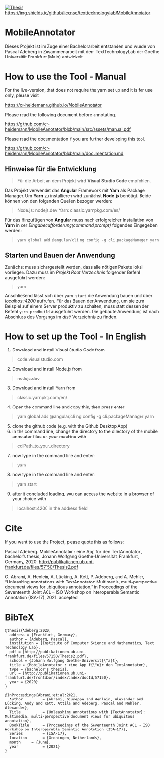 [![Thesis](https://img.shields.io/badge/Thesis-Adeberg-green)](https://publikationen.ub.uni-frankfurt.de/files/57150/Thesis2.pdf)
https://img.shields.io/github/license/texttechnologylab/MobileAnnotator

# MobileAnnotator
Dieses Projekt ist im Zuge einer Bachelorarbeit entstanden und wurde von Pascal Adeberg in Zusammenarbeit mit dem TextTechnologyLab der Goethe Universität Frankfurt (Main) entwickelt.

# How to use the Tool - Manual

For the live-version, that does not require the yarn set up and it is for use only, please visit 

https://cr-heidemann.github.io/MobileAnnotator


Please read the following document before annotating.

https://github.com/cr-heidemann/MobileAnnotator/blob/main/src/assets/manual.pdf

Please read the documentation if you are further developing this tool.

https://github.com/cr-heidemann/MobileAnnotator/blob/main/documentation.md

## Hinweise für die Entwicklung

>Für die Arbeit an dem Projekt wird **Visual Studio Code** empfohlen.

Das Projekt verwendet das **Angular** Framework mit **Yarn** als Package Manager.
Um **Yarn** zu installieren wird zunächst **Node.js** benötigt. Beide können von den folgenden Quellen bezogen werden:

>Node.js: nodejs.dev
>Yarn: classic.yarnpkg.com/en/

Für das Hinzufügen von **Angular** muss nach erfolgreicher Installation von **Yarn** in der *Eingabeaufforderung(command prompt)* folgendes Eingegeben werden:

> `yarn global add @angular/cli`
> `ng config -g cli.packageManager yarn`

## Starten und Bauen der Anwendung

Zunächst muss sichergestellt werden, dass alle nötigen Pakete lokal vorliegen. Dazu muss im *Projekt Root Verzeichnis* folgender Befehl ausgeführt werden:

> `yarn`

Anschließend lässt sich über `yarn start` die Anwendung bauen und über *localhost:4200* aufrufen.
Für das Bauen der Anwendung, um sie zum Beispiel auf einem Server produktiv zu schalten, muss statt dessen der Befehl `yarn prodbuild` ausgeführt werden. Die gebaute Anwendung ist nach Abschluss des Vorgangs im *dist/* Verzeichnis zu finden.

# How to set up the Tool - In English

1) Download and install Visual Studio Code from 
> code.visualstudio.com
2) Download and install Node.js  from 
> nodejs.dev
3) Download and install Yarn from 
> classic.yarnpkg.com/en/
4) Open the command line and copy this, then press enter
> yarn global add @angular/cli ng config -g cli.packageManager yarn
5) clone the github code (e.g. with the Github Desktop App)
6) in the command line, change the directory to the directory of the mobile annotator files on your machine with
> cd Path_to_your_directory
7) now type in the command line and enter:
> yarn
8) now type in the command line and enter:
> yarn start
9) after it concluded loading, you can access the website in a browser of your choice with 
> localhost:4200 
in the address field





# Cite
If you want to use the Project, please quote this as follows:

Pascal Adeberg. MobileAnnotator : eine App für den TextAnnotator , bachelor’s thesis, Johann Wolfgang Goethe-Universität, Frankfurt, Germany, 2020. 
http://publikationen.ub.uni-frankfurt.de/files/57150/Thesis2.pdf

G. Abrami, A. Henlein, A. Lücking, A. Kett, P. Adeberg, and A. Mehler, “Unleashing annotations with TextAnnotator: Multimedia, multi-perspective document views for ubiquitous annotation,” in Proceedings of the Seventeenth Joint ACL – ISO Workshop on Interoperable Semantic Annotation (ISA-17), 2021. accepted

# BibTeX
```
@thesis{Adeberg:2020,
  address = {Frankfurt, Germany},
  author = {Adeberg, Pascal},
  institution = {Institute of Computer Science and Mathematics, Text Technology Lab},
  pdf = {http://publikationen.ub.uni-frankfurt.de/files/57150/Thesis2.pdf},
  school = {Johann Wolfgang Goethe-Universit{\"a}t},
  title = {MobileAnnotator : eine App f{\"u}r den TextAnnotator},
  type = {bachelor's thesis},
  url = {http://publikationen.ub.uni-frankfurt.de/frontdoor/index/index/docId/57150},
  year = {2020}
}

@InProceedings{Abrami:et:al:2021,
  Author         = {Abrami, Giuseppe and Henlein, Alexander and Lücking, Andy and Kett, Attila and Adeberg, Pascal and Mehler, Alexander},
  Title          = {Unleashing annotations with {TextAnnotator}: Multimedia, multi-perspective document views for ubiquitous annotation},
  BookTitle      = {Proceedings of the Seventeenth Joint ACL - ISO Workshop on Interoperable Semantic Annotation (ISA-17)},
  Series         = {ISA-17},
  location       = {Groningen, Netherlands},
  month     = {June},
  year           = {2021}
}

```

